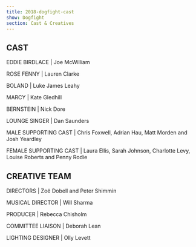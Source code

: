 ```yaml
---
title: 2018-dogfight-cast
show: Dogfight
section: Cast & Creatives
---
```


## CAST

EDDIE BIRDLACE | Joe McWilliam

ROSE FENNY | Lauren Clarke

BOLAND | Luke James Leahy

MARCY | Kate Gledhill

BERNSTEIN | Nick Dore

LOUNGE SINGER | Dan Saunders

MALE SUPPORTING CAST | Chris Foxwell, Adrian Hau, Matt Morden and Josh Yeardley

FEMALE SUPPORTING CAST | Laura Ellis, Sarah Johnson, Charlotte Levy, Louise Roberts and Penny Rodie

## CREATIVE TEAM

DIRECTORS | Zoë Dobell and Peter Shimmin

MUSICAL DIRECTOR | Will Sharma

PRODUCER | Rebecca Chisholm

COMMITTEE LIAISON | Deborah Lean

LIGHTING DESIGNER | Olly Levett
